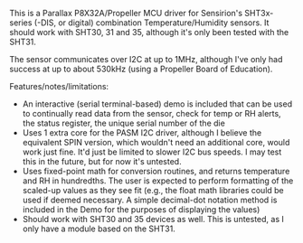 This is a Parallax P8X32A/Propeller MCU driver for Sensirion's SHT3x-series (-DIS, or digital) combination Temperature/Humidity sensors. It should work with SHT30, 31 and 35, although it's only been tested with the SHT31.

The sensor communicates over I2C at up to 1MHz, although I've only had success at up to about 530kHz (using a Propeller Board of Education).

Features/notes/limitations:
* An interactive (serial terminal-based) demo is included that can be used to continually read data from the sensor, check for temp or RH alerts, the status register, the unique serial number of the die
* Uses 1 extra core for the PASM I2C driver, although I believe the equivalent SPIN version, which wouldn't need an additional core, would work just fine. It'd just be limited to slower I2C bus speeds. I may test this in the future, but for now it's untested.
* Uses fixed-point math for conversion routines, and returns temperature and RH in hundredths. The user is expected to perform formatting of the scaled-up values as they see fit (e.g., the float math libraries could be used if deemed necessary. A simple decimal-dot notation method is included in the Demo for the purposes of displaying the values)
* Should work with SHT30 and 35 devices as well. This is untested, as I only have a module based on the SHT31.
